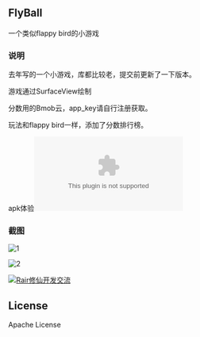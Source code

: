 ## FlyBall
一个类似flappy bird的小游戏

### 说明
去年写的一个小游戏，库都比较老，提交前更新了一下版本。

游戏通过SurfaceView绘制

分数用的Bmob云，app_key请自行注册获取。

玩法和flappy bird一样，添加了分数排行榜。

apk体验![3]

### 截图
![1]

![2]

<a target="_blank" href="//shang.qq.com/wpa/qunwpa?idkey=17843f8c7620299077d748f2e27d9a2f9f77b6f6890c4ff8539f2aead1aaa2e3"><img border="0" src="//pub.idqqimg.com/wpa/images/group.png" alt="Rair修仙开发交流" title="Rair修仙开发交流"></a>

## License
 Apache License

[1]:https://github.com/Rairmmd/FlyBall/blob/master/screenshots/Screenshot_20170928-000635.jpg
[2]:https://github.com/Rairmmd/FlyBall/blob/master/screenshots/Screenshot_20170928-000652.jpg
[3]:https://github.com/Rairmmd/FlyBall/blob/master/apk/app-release.apk

